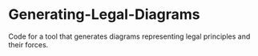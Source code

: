 # Generating-Legal-Diagrams
Code for a tool that generates diagrams representing legal principles and their forces.
